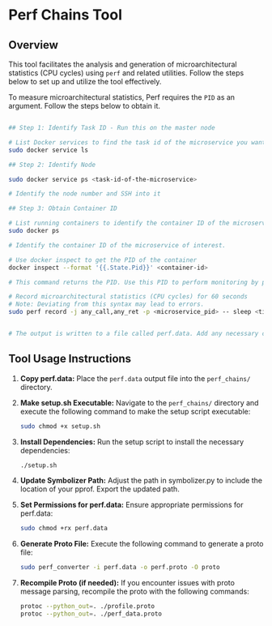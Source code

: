 # Perf Chains Tool

## Overview

This tool facilitates the analysis and generation of microarchitectural statistics (CPU cycles) using `perf` and related utilities. Follow the steps below to set up and utilize the tool effectively.

To measure microarchitectural statistics, Perf requires the `PID` as an argument. Follow the steps below to obtain it.

```bash

## Step 1: Identify Task ID - Run this on the master node

# List Docker services to find the task id of the microservice you want to profile
sudo docker service ls

## Step 2: Identify Node

sudo docker service ps <task-id-of-the-microservice>

# Identify the node number and SSH into it 

## Step 3: Obtain Container ID

# List running containers to identify the container ID of the microservice of interest
sudo docker ps

# Identify the container ID of the microservice of interest.

# Use docker inspect to get the PID of the container
docker inspect --format '{{.State.Pid}}' <container-id>

# This command returns the PID. Use this PID to perform monitoring by passing it to Perf.

# Record microarchitectural statistics (CPU cycles) for 60 seconds
# Note: Deviating from this syntax may lead to errors.
sudo perf record -j any_call,any_ret -p <microservice_pid> -- sleep <time_in_seconds>


# The output is written to a file called perf.data. Add any necessary comments as required.
```


## Tool Usage Instructions

1. **Copy perf.data:**
   Place the `perf.data` output file into the `perf_chains/` directory.

2. **Make setup.sh Executable:**
   Navigate to the `perf_chains/` directory and execute the following command to make the setup script executable:
   ```bash
   sudo chmod +x setup.sh
   ```
3. **Install Dependencies:**
    Run the setup script to install the necessary dependencies:
     ```bash
    ./setup.sh
   ```
4. **Update Symbolizer Path:**
    Adjust the path in symbolizer.py to include the location of your pprof. Export the updated path.
   
5. **Set Permissions for perf.data:**
    Ensure appropriate permissions for perf.data:
    ```bash
   sudo chmod +rx perf.data
    ```

7. **Generate Proto File:**
    Execute the following command to generate a proto file:
      ```bash
     sudo perf_converter -i perf.data -o perf.proto -O proto
      ```

8. **Recompile Proto (if needed):**
    If you encounter issues with proto message parsing, recompile the proto with the following commands:
    ```bash
    protoc --python_out=. ./profile.proto
    protoc --python_out=. ./perf_data.proto

    ```
